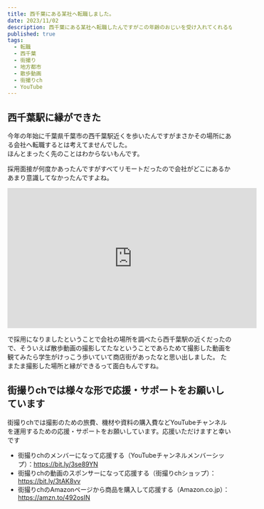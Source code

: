 ```yaml
---
title: 西千葉にある某社へ転職しました。
date: 2023/11/02
description: 西千葉にある某社へ転職したんですがこの年齢のおじいを受け入れてくれるなんて感謝しかない
published: true
tags:
  - 転職
  - 西千葉
  - 街撮り
  - 地方都市
  - 散歩動画
  - 街撮りch
  - YouTube
---
```


## 西千葉駅に縁ができた

今年の年始に千葉県千葉市の西千葉駅近くを歩いたんですがまさかその場所にある会社へ転職するとは考えてませんでした。  
ほんとまったく先のことはわからないもんです。

採用面接が何度かあったんですがすべてリモートだったので会社がどこにあるかあまり意識してなかったんですよね。

<div class="youtube">
<iframe width="560" height="315" src="https://www.youtube.com/embed/qO3uF_KjuFY?si=nzfI_YmlynA4Yz4c" title="YouTube video player" frameborder="0" allow="accelerometer; autoplay; clipboard-write; encrypted-media; gyroscope; picture-in-picture; web-share" allowfullscreen></iframe>
</div>

<!-- more -->

で採用になりましたということで会社の場所を調べたら西千葉駅の近くだったので、そういえば散歩動画の撮影してたなということであらためて撮影した動画を観てみたら学生がけっこう歩いていて商店街があったなと思い出しました。
たまたま撮影した場所と縁ができるって面白もんですね。  

## 街撮りchでは様々な形で応援・サポートをお願いしています

街撮りchでは撮影のための旅費、機材や資料の購入費などYouTubeチャンネルを運用するための応援・サポートをお願いしています。応援いただけますと幸いです

* 街撮りchのメンバーになって応援する（YouTubeチャンネルメンバーシップ）：https://bit.ly/3se89YN
* 街撮りchの動画のスポンサーになって応援する（街撮りchショップ）：https://bit.ly/3tAK8vv
* 街撮りchのAmazonページから商品を購入して応援する（Amazon.co.jp）：https://amzn.to/492osIN

















